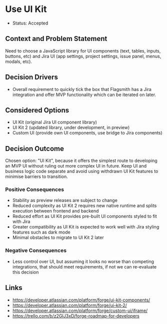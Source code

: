 # Use UI Kit

- Status: Accepted

## Context and Problem Statement

Need to choose a JavaScript library for UI components (text, tables, inputs, buttons, etc) and Jira UI (app settings,
project settings, issue panel, menus, modals, etc).

## Decision Drivers

- Overall requirement to quickly tick the box that Flagsmith has a Jira integration and offer MVP functionality which
  can be iterated on later.

## Considered Options

- UI Kit (original Jira UI component library)
- UI Kit 2 (updated library, under development, in preview)
- Custom UI (provide own UI components, use bridge to Jira components)

## Decision Outcome

Chosen option: "UI Kit", because it offers the simplest route to developing an MVP UI without ruling out more complex UI
in future. Keep UI and business logic code separate and avoid using withdrawn UI Kit features to minimise barriers to
transition.

### Positive Consequences

- Stability as preview releases are subject to change
- Reduced complexity as UI Kit 2 requires new native runtime and splits execution between frontend and backend
- Reduced effort as UI Kit provides pre-built UI components styled to fit with Jira
- Greater compatibility as UI Kit is expected to work well with Jira styling features such as dark mode
- Minimal obstacles to migrate to UI Kit 2 later

### Negative Consequences

- Less control over UI, but assuming it looks no worse than competing integrations, that should meet requirements, if
  not we can re-evaluate this decision

## Links

- https://developer.atlassian.com/platform/forge/ui-kit-components/
- https://developer.atlassian.com/platform/forge/ui-kit-2/
- https://developer.atlassian.com/platform/forge/custom-ui/iframe/
- https://trello.com/b/z2GIJ3xD/forge-roadmap-for-developers
